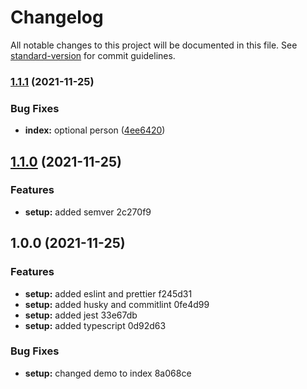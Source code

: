 # Changelog

All notable changes to this project will be documented in this file. See [standard-version](https://github.com/conventional-changelog/standard-version) for commit guidelines.

### [1.1.1](https://github.com/rromanv/tsproject/compare/v1.1.0...v1.1.1) (2021-11-25)

### Bug Fixes

- **index:** optional person ([4ee6420](https://github.com/rromanv/tsproject/commit/4ee64202e78b4bb79e1d0b23b5328b24fde16589))

## [1.1.0](///compare/v1.0.0...v1.1.0) (2021-11-25)

### Features

- **setup:** added semver 2c270f9

## 1.0.0 (2021-11-25)

### Features

- **setup:** added eslint and prettier f245d31
- **setup:** added husky and commitlint 0fe4d99
- **setup:** added jest 33e67db
- **setup:** added typescript 0d92d63

### Bug Fixes

- **setup:** changed demo to index 8a068ce
